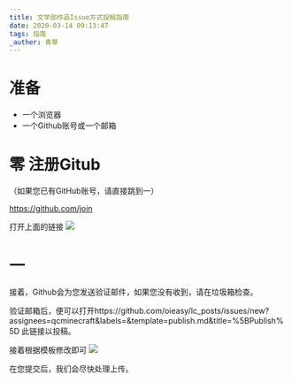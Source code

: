```yaml
---
title: 文学部作品Issue方式投稿指南
date: 2020-03-14 09:13:47
tags: 指南
_auther: 青草
---
```

# 准备
- 一个浏览器
- 一个Github账号或一个邮箱

# 零 注册Gitub
（如果您已有GitHub账号，请直接跳到一）

https://github.com/join

打开上面的链接
![](1584165877347.png)

# 一
接着，Github会为您发送验证邮件，如果您没有收到，请在垃圾箱检查。



验证邮箱后，便可以打开https://github.com/oieasy/lc_posts/issues/new?assignees=qcminecraft&labels=&template=publish.md&title=%5BPublish%5D 此链接以投稿。

接着根据模板修改即可
![](2020-03-14_14-45-32.png)

在您提交后，我们会尽快处理上传。
